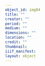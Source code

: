 ```yaml
---
object_id: img04
title: ""
creator: ""
period: ""
medium: ""
dimensions: ""
location: ""
credit: ""
thumbnail: 
iiif_manifest: 
layout: object
---
```



